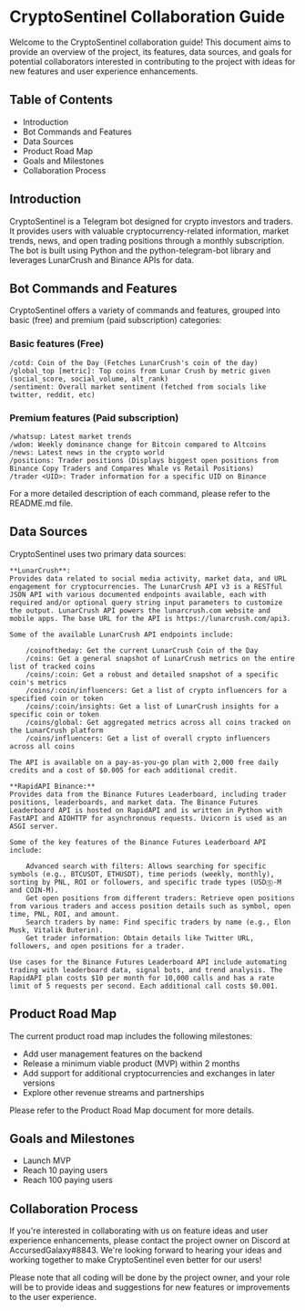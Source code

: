 # CryptoSentinel Collaboration Guide

Welcome to the CryptoSentinel collaboration guide! This document aims to provide an overview of the project, its features, data sources, and goals for potential collaborators interested in contributing to the project with ideas for new features and user experience enhancements.

## Table of Contents

- Introduction
- Bot Commands and Features
- Data Sources
- Product Road Map
- Goals and Milestones
- Collaboration Process

## Introduction

CryptoSentinel is a Telegram bot designed for crypto investors and traders. It provides users with valuable cryptocurrency-related information, market trends, news, and open trading positions through a monthly subscription. The bot is built using Python and the python-telegram-bot library and leverages LunarCrush and Binance APIs for data.

## Bot Commands and Features

CryptoSentinel offers a variety of commands and features, grouped into basic (free) and premium (paid subscription) categories:


### Basic features (Free)

    /cotd: Coin of the Day (Fetches LunarCrush's coin of the day)
    /global_top [metric]: Top coins from Lunar Crush by metric given (social_score, social_volume, alt_rank)
    /sentiment: Overall market sentiment (fetched from socials like twitter, reddit, etc)

### Premium features (Paid subscription)

    /whatsup: Latest market trends
    /wdom: Weekly dominance change for Bitcoin compared to Altcoins
    /news: Latest news in the crypto world
    /positions: Trader positions (Displays biggest open positions from Binance Copy Traders and Compares Whale vs Retail Positions)
    /trader <UID>: Trader information for a specific UID on Binance

For a more detailed description of each command, please refer to the README.md file.

## Data Sources
CryptoSentinel uses two primary data sources:

    **LunarCrush**:
    Provides data related to social media activity, market data, and URL engagement for cryptocurrencies. The LunarCrush API v3 is a RESTful JSON API with various documented endpoints available, each with required and/or optional query string input parameters to customize the output. LunarCrush API powers the lunarcrush.com website and mobile apps. The base URL for the API is https://lunarcrush.com/api3.

    Some of the available LunarCrush API endpoints include:

        /coinoftheday: Get the current LunarCrush Coin of the Day
        /coins: Get a general snapshot of LunarCrush metrics on the entire list of tracked coins
        /coins/:coin: Get a robust and detailed snapshot of a specific coin's metrics
        /coins/:coin/influencers: Get a list of crypto influencers for a specified coin or token
        /coins/:coin/insights: Get a list of LunarCrush insights for a specific coin or token
        /coins/global: Get aggregated metrics across all coins tracked on the LunarCrush platform
        /coins/influencers: Get a list of overall crypto influencers across all coins

    The API is available on a pay-as-you-go plan with 2,000 free daily credits and a cost of $0.005 for each additional credit.

    **RapidAPI Binance:**
    Provides data from the Binance Futures Leaderboard, including trader positions, leaderboards, and market data. The Binance Futures Leaderboard API is hosted on RapidAPI and is written in Python with FastAPI and AIOHTTP for asynchronous requests. Uvicorn is used as an ASGI server.

    Some of the key features of the Binance Futures Leaderboard API include:

        Advanced search with filters: Allows searching for specific symbols (e.g., BTCUSDT, ETHUSDT), time periods (weekly, monthly), sorting by PNL, ROI or followers, and specific trade types (USDⓈ-M and COIN-M).
        Get open positions from different traders: Retrieve open positions from various traders and access position details such as symbol, open time, PNL, ROI, and amount.
        Search traders by name: Find specific traders by name (e.g., Elon Musk, Vitalik Buterin).
        Get trader information: Obtain details like Twitter URL, followers, and open positions for a trader.

    Use cases for the Binance Futures Leaderboard API include automating trading with leaderboard data, signal bots, and trend analysis. The RapidAPI plan costs $10 per month for 10,000 calls and has a rate limit of 5 requests per second. Each additional call costs $0.001.

## Product Road Map

The current product road map includes the following milestones:

- Add user management features on the backend
- Release a minimum viable product (MVP) within 2 months
- Add support for additional cryptocurrencies and exchanges in later versions
- Explore other revenue streams and partnerships

Please refer to the Product Road Map document for more details.

## Goals and Milestones

- Launch MVP
- Reach 10 paying users
- Reach 100 paying users

## Collaboration Process

If you're interested in collaborating with us on feature ideas and user experience enhancements, please contact the project owner on Discord at AccursedGalaxy#8843. We're looking forward to hearing your ideas and working together to make CryptoSentinel even better for our users!

Please note that all coding will be done by the project owner, and your role will be to provide ideas and suggestions for new features or improvements to the user experience.